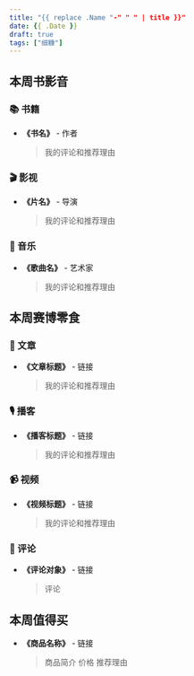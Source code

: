 ```yaml
---
title: "{{ replace .Name "-" " " | title }}"
date: {{ .Date }}
draft: true
tags: ["细糠"]
---
```


## 本周书影音

### 📚 书籍

- **《书名》** - 作者
  > 我的评论和推荐理由

### 🎬 影视

- **《片名》** - 导演
  > 我的评论和推荐理由

### 🎵 音乐

- **《歌曲名》** - 艺术家
  > 我的评论和推荐理由

## 本周赛博零食

### 📄 文章
- **《文章标题》** - 链接
  > 我的评论和推荐理由

### 🎙️ 播客
- **《播客标题》** - 链接
  > 我的评论和推荐理由

### 📹 视频
- **《视频标题》** - 链接
  > 我的评论和推荐理由

### 💬 评论
- **《评论对象》** - 链接
  > 评论

## 本周值得买

- **《商品名称》** - 链接
  > 商品简介
  > 价格
  > 推荐理由
